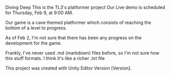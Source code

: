 Diving Deep
This is the TL3's platformer project
Our Live demo is scheduled for Thursday, Feb 9, at 9:00 AM.

Our game is a cave themed platformer which consists of reaching the bottom of a level to progress.

As of Feb 2, I'm not sure that there has been any progress on the development for the game.

Frankly, I've never used .md (markdown) files before, so I'm not sure how this stuff formats. I think it's like a richer .txt file

This project was created with Unity Editor Version [Version]. 
